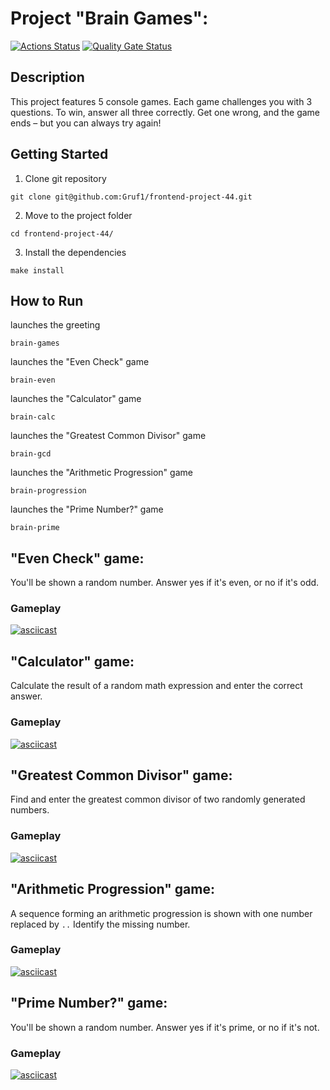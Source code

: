 # Project "Brain Games":
[![Actions Status](https://github.com/sobolevaea/frontend-project-44/actions/workflows/hexlet-check.yml/badge.svg)](https://github.com/sobolevaea/frontend-project-44/actions)
[![Quality Gate Status](https://sonarcloud.io/api/project_badges/measure?project=sobolevaea_frontend-project-44&metric=alert_status)](https://sonarcloud.io/summary/new_code?id=sobolevaea_frontend-project-44)

## Description
This project features 5 console games. Each game challenges you with 3 questions. To win, answer all three correctly. Get one wrong, and the game ends – but you can always try again!

## Getting Started
1. Clone git repository
```
git clone git@github.com:Gruf1/frontend-project-44.git
```
2. Move to the project folder
```
cd frontend-project-44/
```
3. Install the dependencies
```
make install
```

## How to Run
launches the greeting
```
brain-games
```
launches the "Even Check" game
```
brain-even
```
launches the "Calculator" game
```
brain-calc
```
launches the "Greatest Common Divisor" game
```
brain-gcd
```
launches the "Arithmetic Progression" game
```
brain-progression
```
launches the "Prime Number?" game
```
brain-prime
```

## "Even Check" game:
You'll be shown a random number. Answer yes if it's even, or no if it's odd.
### Gameplay
[![asciicast](https://asciinema.org/a/5ehqm7vLn8a042ml4PYhbnqqV.svg)](https://asciinema.org/a/5ehqm7vLn8a042ml4PYhbnqqV)

## "Calculator" game:
Calculate the result of a random math expression and enter the correct answer.
### Gameplay
[![asciicast](https://asciinema.org/a/UrAQUONYl72vvSia5GZOMlwEy.svg)](https://asciinema.org/a/UrAQUONYl72vvSia5GZOMlwEy)

## "Greatest Common Divisor" game:
Find and enter the greatest common divisor of two randomly generated numbers.
### Gameplay
[![asciicast](https://asciinema.org/a/SXPni1YwA2z6khojyqB5Ruqgs.svg)](https://asciinema.org/a/SXPni1YwA2z6khojyqB5Ruqgs)

## "Arithmetic Progression" game:
A sequence forming an arithmetic progression is shown with one number replaced by `..` Identify the missing number.
### Gameplay
[![asciicast](https://asciinema.org/a/l1LFhPjChUNRktT2cEG9OWnTo.svg)](https://asciinema.org/a/l1LFhPjChUNRktT2cEG9OWnTo)

## "Prime Number?" game:
You'll be shown a random number. Answer yes if it's prime, or no if it's not.
### Gameplay
[![asciicast](https://asciinema.org/a/CE0rYda2D0P6tBx8iDIt3Ng3e.svg)](https://asciinema.org/a/CE0rYda2D0P6tBx8iDIt3Ng3e)